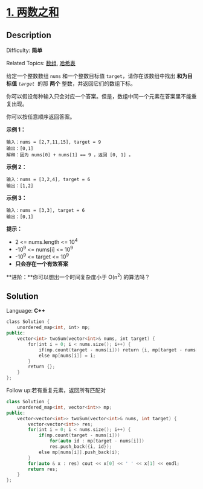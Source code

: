 # [1\. 两数之和](https://leetcode.cn/problems/two-sum/)

## Description

Difficulty: **简单**  

Related Topics: [数组](https://leetcode.cn/tag/array/), [哈希表](https://leetcode.cn/tag/hash-table/)


给定一个整数数组 `nums` 和一个整数目标值 `target`，请你在该数组中找出 **和为目标值** _`target`_  的那 **两个** 整数，并返回它们的数组下标。

你可以假设每种输入只会对应一个答案。但是，数组中同一个元素在答案里不能重复出现。

你可以按任意顺序返回答案。

**示例 1：**

```
输入：nums = [2,7,11,15], target = 9
输出：[0,1]
解释：因为 nums[0] + nums[1] == 9 ，返回 [0, 1] 。
```

**示例 2：**

```
输入：nums = [3,2,4], target = 6
输出：[1,2]
```

**示例 3：**

```
输入：nums = [3,3], target = 6
输出：[0,1]
```

**提示：**

*   2 <= nums.length <= 10<sup>4</sup>
*   -10<sup>9</sup> <= nums[i] <= 10<sup>9</sup>
*   -10<sup>9</sup> <= target <= 10<sup>9</sup>
*   **只会存在一个有效答案**

**进阶：**你可以想出一个时间复杂度小于 O(n<sup>2</sup>) 的算法吗？


## Solution

Language: **C++**

```c++
class Solution {
    unordered_map<int, int> mp;
public:
    vector<int> twoSum(vector<int>& nums, int target) {
        for(int i = 0; i < nums.size(); i++) {
            if(mp.count(target - nums[i])) return {i, mp[target - nums[i]]};
            else mp[nums[i]] = i;
        }
        return {};
    }
};
```

Follow up:若有重复元素，返回所有匹配对
```c++
class Solution {
    unordered_map<int, vector<int>> mp;
public:
    vector<vector<int>> twoSum(vector<int>& nums, int target) {
        vector<vector<int>> res;
        for(int i = 0; i < nums.size(); i++) {
            if(mp.count(target - nums[i]))
                for(auto id : mp[target - nums[i]])
                res.push_back({i, id});
            else mp[nums[i]].push_back(i);
        }
        for(auto & x : res) cout << x[0] << ' ' << x[1] << endl;
        return res;
    }
};
```
